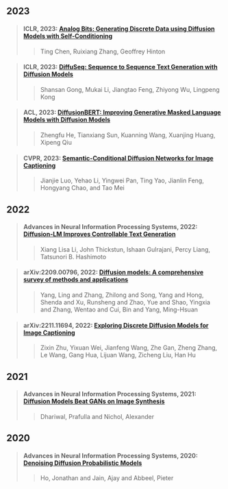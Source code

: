 ## 2023 

> #### ICLR, 2023: [Analog Bits: Generating Discrete Data using Diffusion Models with Self-Conditioning](paper/Analog%20Bits%20Generating%20Discrete%20Data%20using%20Diffusion%20Models%20with%20Self%20Conditioning.pdf)
>
>> Ting Chen, Ruixiang Zhang, Geoffrey Hinton
>>

> #### ICLR, 2023: [DiffuSeq: Sequence to Sequence Text Generation with Diffusion Models](paper/DiffuSeq%20Sequence%20to%20Sequence%20Text%20Generation%20with%20Diffusion%20Models.pdf)
>
>> Shansan Gong, Mukai Li, Jiangtao Feng, Zhiyong Wu, Lingpeng Kong
>>

> #### ACL, 2023: [DiffusionBERT: Improving Generative Masked Language Models with Diffusion Models](paper/DiffusionBERT%20Improving%20Generative%20Masked%20Language%20Models%20with%20Diffusion%20Models.pdf)
>
>> Zhengfu He, Tianxiang Sun, Kuanning Wang, Xuanjing Huang, Xipeng Qiu
>>

> #### CVPR, 2023: [Semantic-Conditional Diffusion Networks for Image Captioning](paper/Semantic-Conditional%20Diffusion%20Networks%20for%20Image%20Captioning.pdf)
>
>> Jianjie Luo, Yehao Li, Yingwei Pan, Ting Yao, Jianlin Feng, Hongyang Chao, and Tao Mei
>>

## 2022

> #### Advances in Neural Information Processing Systems, 2022: [Diffusion-LM Improves Controllable Text Generation](paper/Diffusion-LM%20Improves%20Controllable%20Text%20Generation.pdf)
>
>> Xiang Lisa Li, John Thickstun, Ishaan Gulrajani, Percy Liang, Tatsunori B. Hashimoto
>>

> #### arXiv:2209.00796, 2022: [Diffusion models: A comprehensive survey of methods and applications](paper/DiffusionmodelsAcomprehensivesurveyofmethodsandapplications.pdf)
>
>> Yang, Ling and Zhang, Zhilong and Song, Yang and Hong, Shenda and Xu, Runsheng and Zhao, Yue and Shao, Yingxia and Zhang, Wentao and Cui, Bin and Yang, Ming-Hsuan
>>

> #### 	arXiv:2211.11694, 2022: [Exploring Discrete Diffusion Models for Image Captioning](paper/ExploringDiscreteDiffusionModelsforImageCaptioning.pdf)
>
>> Zixin Zhu, Yixuan Wei, Jianfeng Wang, Zhe Gan, Zheng Zhang, Le Wang, Gang Hua, Lijuan Wang, Zicheng Liu, Han Hu
>>

## 2021

> #### Advances in Neural Information Processing Systems, 2021: [Diffusion Models Beat GANs on Image Synthesis](paper/diffusion-models-beat-gans-on-image-synthesis-Paper.pdf)
>
>> Dhariwal, Prafulla and Nichol, Alexander
>>

## 2020

> #### Advances in Neural Information Processing Systems, 2020: [Denoising Diffusion Probabilistic Models](paper/denoising-diffusion-probabilistic-models-Paper.pdf)
>
>> Ho, Jonathan and Jain, Ajay and Abbeel, Pieter
>>
